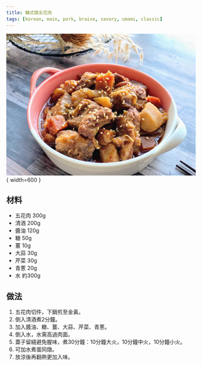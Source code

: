 ```yaml
---
title: 韓式燉五花肉
tags: [korean, main, pork, braise, savory, umami, classic]
---
```


![韓式燉五花肉](../images/braised-pork-belly.jpg){ width=600 }

## 材料
- 五花肉 300g  
- 清酒 200g  
- 醬油 120g  
- 糖 50g  
- 薑 10g  
- 大蒜 30g  
- 芹菜 30g  
- 青蔥 20g  
- 水 約300g  

## 做法
1. 五花肉切件，下鍋煎至金黃。  
2. 倒入清酒煮2分鐘。  
3. 加入醬油、糖、薑、大蒜、芹菜、青蔥。  
4. 倒入水，水需高過肉面。  
5. 蓋子留縫避免腥味，煮30分鐘：10分鐘大火，10分鐘中火，10分鐘小火。  
6. 可加水煮蛋同燉。  
7. 放涼後再翻熱更加入味。  
